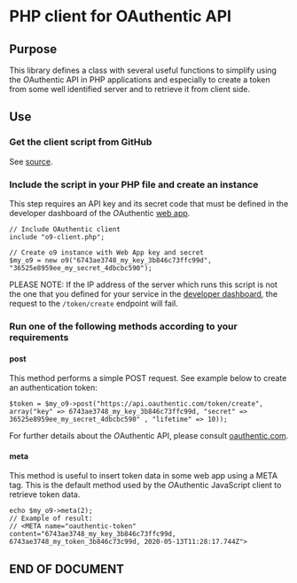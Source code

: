 # PHP client for OAuthentic API

## Purpose 

This library defines a class with several useful functions to simplify using the *O*Authentic API in PHP applications and especially to create a token from some well identified server and to retrieve it from client side.

## Use

### Get the client script from GitHub

See [source](https://github.com/oauthentic/sdk/blob/master/php/o9-client.php).

### Include the script in your PHP file and create an instance

This step requires an API key and its secret code that must be defined in the developer dashboard of the *O*Authentic [web app](https://oauthentic.com/app/).

```
// Include OAuthentic client
include "o9-client.php";

// Create o9 instance with Web App key and secret
$my_o9 = new o9("6743ae3748_my_key_3b846c73ffc99d", "36525e8959ee_my_secret_4dbcbc590");
```

PLEASE NOTE: If the IP address of the server which runs this script is not the one that you defined for your service in the [developer dashboard](https://oauthentic.com/app/), the request to the `/token/create` endpoint will fail.

### Run one of the following methods according to your requirements

#### post

This method performs a simple POST request. See example below to create an authentication token:

```
$token = $my_o9->post("https://api.oauthentic.com/token/create", array("key" => 6743ae3748_my_key_3b846c73ffc99d, "secret" => 36525e8959ee_my_secret_4dbcbc590" , "lifetime" => 10));
```

For further details about the *O*Authentic API, please consult [oauthentic.com](https://oauthentic.com).

#### meta

This method is useful to insert token data in some web app using a META tag. This is the default method used by the *O*Authentic JavaScript client to retrieve token data.

```
echo $my_o9->meta(2);
// Example of result:
// <META name="oauthentic-token" content="6743ae3748_my_key_3b846c73ffc99d, 6743ae3748_my_token_3b846c73c99d, 2020-05-13T11:28:17.744Z">
```

## END OF DOCUMENT
